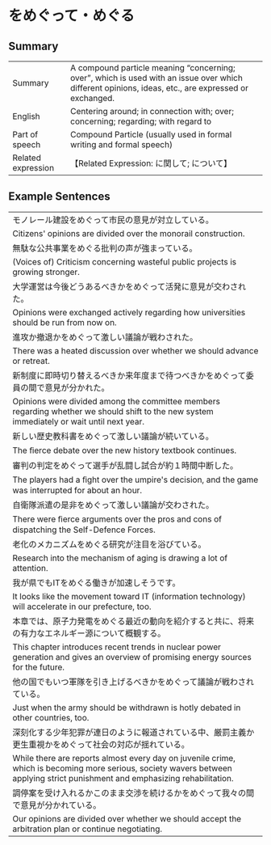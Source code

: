 # をめぐって・めぐる

## Summary

<table><tr>   <td>Summary</td>   <td>A compound particle meaning “concerning; over”, which is used with an issue over which different opinions, ideas, etc., are expressed or exchanged.</td></tr><tr>   <td>English</td>   <td>Centering around; in connection with; over; concerning; regarding; with regard to</td></tr><tr>   <td>Part of speech</td>   <td>Compound Particle (usually used in formal writing and formal speech)</td></tr><tr>   <td>Related expression</td>   <td>【Related Expression: に関して; について】</td></tr></table>

## Example Sentences

<table><tr><td>モノレール建設をめぐって市民の意見が対立している。</td></tr><tr><td>Citizens' opinions are divided over the monorail construction.</td></tr><tr><td>無駄な公共事業をめぐる批判の声が強まっている。</td></tr><tr><td>(Voices of) Criticism concerning wasteful public projects is growing stronger.</td></tr><tr><td>大学運営は今後どうあるべきかをめぐって活発に意見が交わされた。</td></tr><tr><td>Opinions were exchanged actively regarding how universities should be run from now on.</td></tr><tr><td>進攻か撤退かをめぐって激しい議論が戦わされた。</td></tr><tr><td>There was a heated discussion over whether we should advance or retreat.</td></tr><tr><td>新制度に即時切り替えるべきか来年度まで待つべきかをめぐって委員の間で意見が分かれた。</td></tr><tr><td>Opinions were divided among the committee members regarding whether we should shift to the new system immediately or wait until next year.</td></tr><tr><td>新しい歴史教科書をめぐって激しい議論が続いている。</td></tr><tr><td>The ﬁerce debate over the new history textbook continues.</td></tr><tr><td>審判の判定をめぐって選手が乱闘し試合が約１時間中断した。</td></tr><tr><td>The players had a ﬁght over the umpire's decision, and the game was interrupted for about an hour.</td></tr><tr><td>自衛隊派遣の是非をめぐって激しい議論が交わされた。</td></tr><tr><td>There were ﬁerce arguments over the pros and cons of dispatching the Self-Defence Forces.</td></tr><tr><td>老化のメカニズムをめぐる研究が注目を浴びている。</td></tr><tr><td>Research into the mechanism of aging is drawing a lot of attention.</td></tr><tr><td>我が県でもITをめぐる働きが加速しそうです。</td></tr><tr><td>It looks like the movement toward IT (information technology) will accelerate in our prefecture, too.</td></tr><tr><td>本章では、原子力発電をめぐる最近の動向を紹介すると共に、将来の有力なエネルギー源について概観する。</td></tr><tr><td>This chapter introduces recent trends in nuclear power generation and gives an overview of promising energy sources for the future.</td></tr><tr><td>他の国でもいつ軍隊を引き上げるべきかをめぐって議論が戦わされている。</td></tr><tr><td>Just when the army should be withdrawn is hotly debated in other countries, too.</td></tr><tr><td>深刻化する少年犯罪が連日のように報道されている中、厳罰主義か更生重視かをめぐって社会の対応が揺れている。</td></tr><tr><td>While there are reports almost every day on juvenile crime, which is becoming more serious, society wavers between applying strict punishment and emphasizing rehabilitation.</td></tr><tr><td>調停案を受け入れるかこのまま交渉を続けるかをめぐって我々の間で意見が分かれている。</td></tr><tr><td>Our opinions are divided over whether we should accept the arbitration plan or continue negotiating.</td></tr></table>

